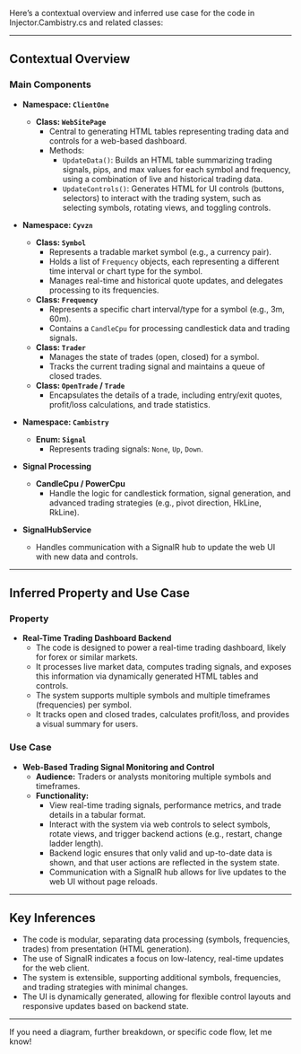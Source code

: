 Here’s a contextual overview and inferred use case for the code in Injector.Cambistry.cs and related classes:

---

## Contextual Overview

### Main Components

- **Namespace: `ClientOne`**
  - **Class: `WebSitePage`**
    - Central to generating HTML tables representing trading data and controls for a web-based dashboard.
    - Methods:
      - `UpdateData()`: Builds an HTML table summarizing trading signals, pips, and max values for each symbol and frequency, using a combination of live and historical trading data.
      - `UpdateControls()`: Generates HTML for UI controls (buttons, selectors) to interact with the trading system, such as selecting symbols, rotating views, and toggling controls.

- **Namespace: `Cyvzn`**
  - **Class: `Symbol`**
    - Represents a tradable market symbol (e.g., a currency pair).
    - Holds a list of `Frequency` objects, each representing a different time interval or chart type for the symbol.
    - Manages real-time and historical quote updates, and delegates processing to its frequencies.
  - **Class: `Frequency`**
    - Represents a specific chart interval/type for a symbol (e.g., 3m, 60m).
    - Contains a `CandleCpu` for processing candlestick data and trading signals.
  - **Class: `Trader`**
    - Manages the state of trades (open, closed) for a symbol.
    - Tracks the current trading signal and maintains a queue of closed trades.
  - **Class: `OpenTrade` / `Trade`**
    - Encapsulates the details of a trade, including entry/exit quotes, profit/loss calculations, and trade statistics.

- **Namespace: `Cambistry`**
  - **Enum: `Signal`**
    - Represents trading signals: `None`, `Up`, `Down`.

- **Signal Processing**
  - **CandleCpu / PowerCpu**
    - Handle the logic for candlestick formation, signal generation, and advanced trading strategies (e.g., pivot direction, HkLine, RkLine).

- **SignalHubService**
  - Handles communication with a SignalR hub to update the web UI with new data and controls.

---

## Inferred Property and Use Case

### Property

- **Real-Time Trading Dashboard Backend**
  - The code is designed to power a real-time trading dashboard, likely for forex or similar markets.
  - It processes live market data, computes trading signals, and exposes this information via dynamically generated HTML tables and controls.
  - The system supports multiple symbols and multiple timeframes (frequencies) per symbol.
  - It tracks open and closed trades, calculates profit/loss, and provides a visual summary for users.

### Use Case

- **Web-Based Trading Signal Monitoring and Control**
  - **Audience:** Traders or analysts monitoring multiple symbols and timeframes.
  - **Functionality:**
    - View real-time trading signals, performance metrics, and trade details in a tabular format.
    - Interact with the system via web controls to select symbols, rotate views, and trigger backend actions (e.g., restart, change ladder length).
    - Backend logic ensures that only valid and up-to-date data is shown, and that user actions are reflected in the system state.
    - Communication with a SignalR hub allows for live updates to the web UI without page reloads.

---

## Key Inferences

- The code is modular, separating data processing (symbols, frequencies, trades) from presentation (HTML generation).
- The use of SignalR indicates a focus on low-latency, real-time updates for the web client.
- The system is extensible, supporting additional symbols, frequencies, and trading strategies with minimal changes.
- The UI is dynamically generated, allowing for flexible control layouts and responsive updates based on backend state.

---

If you need a diagram, further breakdown, or specific code flow, let me know!

